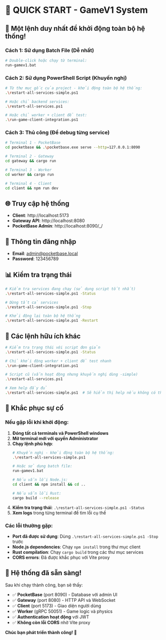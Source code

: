 # 🚀 QUICK START - GameV1 System

## 🎯 Một lệnh duy nhất để khởi động toàn bộ hệ thống!

### Cách 1: Sử dụng Batch File (Dễ nhất)
```bash
# Double-click hoặc chạy từ terminal:
run-gamev1.bat
```

### Cách 2: Sử dụng PowerShell Script (Khuyến nghị)
```bash
# Từ thư mục gốc của project - khởi động toàn bộ hệ thống:
.\restart-all-services-simple.ps1

# Hoặc chỉ backend services:
.\restart-all-services.ps1

# Hoặc chỉ worker + client để test:
.\run-game-client-integration.ps1
```

### Cách 3: Thủ công (Để debug từng service)
```bash
# Terminal 1 - PocketBase
cd pocketbase && .\pocketbase.exe serve --http=127.0.0.1:8090

# Terminal 2 - Gateway
cd gateway && cargo run

# Terminal 3 - Worker
cd worker && cargo run

# Terminal 4 - Client
cd client && npm run dev
```

## 🌐 Truy cập hệ thống
- **Client**: http://localhost:5173
- **Gateway API**: http://localhost:8080
- **PocketBase Admin**: http://localhost:8090/_/

## 🔑 Thông tin đăng nhập
- **Email**: admin@pocketbase.local
- **Password**: 123456789

## 📊 Kiểm tra trạng thái
```bash
# Kiểm tra services đang chạy (sử dụng script tốt nhất)
.\restart-all-services-simple.ps1 -Status

# Dừng tất cả services
.\restart-all-services-simple.ps1 -Stop

# Khởi động lại toàn bộ hệ thống
.\restart-all-services-simple.ps1 -Restart
```

## 🔧 Các lệnh hữu ích khác
```bash
# Kiểm tra trạng thái với script đơn giản
.\restart-all-services-simple.ps1 -Status

# Chỉ khởi động worker + client để test nhanh
.\run-game-client-integration.ps1

# Script cũ (vẫn hoạt động nhưng khuyến nghị dùng -simple)
.\restart-all-services.ps1

# Xem help đầy đủ
.\restart-all-services-simple.ps1  # Sẽ hiển thị help nếu không có tham số
```

## 🚨 Khắc phục sự cố

### Nếu gặp lỗi khi khởi động:
1. **Đóng tất cả terminals và PowerShell windows**
2. **Mở terminal mới với quyền Administrator**
3. **Chạy lệnh phù hợp**:
   ```bash
   # Khuyến nghị - khởi động toàn bộ hệ thống:
   .\restart-all-services-simple.ps1

   # Hoặc sử dụng batch file:
   run-gamev1.bat

   # Nếu vẫn lỗi Node.js:
   cd client && npm install && cd ..

   # Nếu vẫn lỗi Rust:
   cargo build --release
   ```
4. **Kiểm tra trạng thái**: `.\restart-all-services-simple.ps1 -Status`
5. **Xem logs** trong từng terminal để tìm lỗi cụ thể

### Các lỗi thường gặp:
- **Port đã được sử dụng**: Dùng `.\restart-all-services-simple.ps1 -Stop` trước
- **Node.js dependencies**: Chạy `npm install` trong thư mục client
- **Rust compilation**: Chạy `cargo build` trong các thư mục services
- **CORS errors**: Đã được khắc phục với Vite proxy

## 🎉 Hệ thống đã sẵn sàng!
Sau khi chạy thành công, bạn sẽ thấy:
- ✅ **PocketBase** (port 8090) - Database với admin UI
- ✅ **Gateway** (port 8080) - HTTP API và WebSocket
- ✅ **Client** (port 5173) - Giao diện người dùng
- ✅ **Worker** (gRPC 50051) - Game logic và physics
- ✅ **Authentication hoạt động** với JWT
- ✅ **Không còn lỗi CORS** nhờ Vite proxy

**Chúc bạn phát triển thành công! 🚀**
